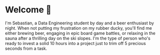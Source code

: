 # Welcome 👋

I'm Sebastian, a Data Engineering student by day and a beer enthusiast by night. 
When not putting my frustration on my rubber ducky, you'll find me either brewing beer, engaging in epic board game battles, or relaxing in the sauna after a thrilling day on the ski slopes.
I'm the type of person who's ready to invest a solid 10 hours into a project just to trim off 5 precious seconds from a task.

<!---
Jarosz96/Jarosz96 is a ✨ special ✨ repository because its `README.md` (this file) appears on your GitHub profile.
You can click the Preview link to take a look at your changes.
--->
